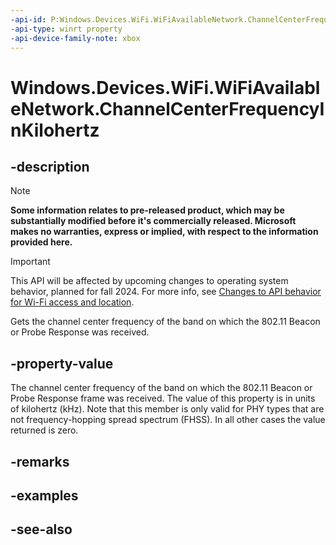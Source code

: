 ```yaml
---
-api-id: P:Windows.Devices.WiFi.WiFiAvailableNetwork.ChannelCenterFrequencyInKilohertz
-api-type: winrt property
-api-device-family-note: xbox
---
```


<!-- Property syntax
public int ChannelCenterFrequencyInKilohertz { get; }
-->

# Windows.Devices.WiFi.WiFiAvailableNetwork.ChannelCenterFrequencyInKilohertz

## -description

> [!NOTE]
> **Some information relates to pre-released product, which may be substantially modified before it's commercially released. Microsoft makes no warranties, express or implied, with respect to the information provided here.**

> [!IMPORTANT]
> This API will be affected by upcoming changes to operating system behavior, planned for fall 2024. For more info, see [Changes to API behavior for Wi-Fi access and location](/windows/win32/nativewifi/wi-fi-access-location-changes).

Gets the channel center frequency of the band on which the 802.11 Beacon or Probe Response was received.

## -property-value
The channel center frequency of the band on which the 802.11 Beacon or Probe Response frame was received. The value of this property is in units of kilohertz (kHz). Note that this member is only valid for PHY types that are not frequency-hopping spread spectrum (FHSS). In all other cases the value returned is zero.

## -remarks

## -examples

## -see-also

